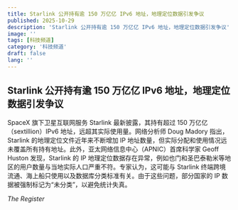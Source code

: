```yaml
---
title: Starlink 公开持有逾 150 万亿亿 IPv6 地址，地理定位数据引发争议
published: 2025-10-29
description: 'Starlink 公开持有逾 150 万亿亿 IPv6 地址，地理定位数据引发争议'
image: ''
tags: [科技频道]
category: '科技频道'
draft: false
lang: ''
---
```


## Starlink 公开持有逾 150 万亿亿 IPv6 地址，地理定位数据引发争议

SpaceX 旗下卫星互联网服务 Starlink 最新披露，其持有超过 150 万亿亿（sextillion）IPv6 地址，远超其实际使用量。网络分析师 Doug Madory 指出，Starlink 的地理定位文件近年来不断增加 IP 地址数量，但实际分配和使用情况远未覆盖所有持有地址。此外，亚太网络信息中心（APNIC）首席科学家 Geoff Huston 发现，Starlink 的 IP 地理定位数据存在异常，例如也门和圣巴泰勒米等地区的用户数量与当地实际人口严重不符。专家认为，这可能与 Starlink 终端跨境流通、海上船只使用以及数据库分类标准有关。由于这些问题，部分国家的 IP 数据被强制标记为“未分类”，以避免统计失真。

*The Register*
